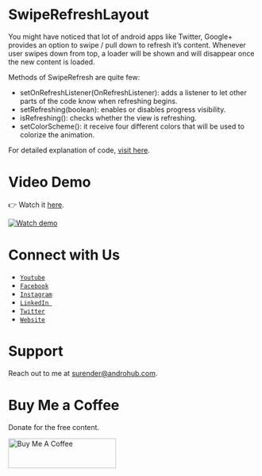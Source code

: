 # SwipeRefreshLayout
You might have noticed that lot of android apps like Twitter, Google+ provides an option to swipe / pull down to refresh it’s content. Whenever user swipes down from top, a loader will be shown and will disappear once the new content is loaded.

Methods of SwipeRefresh are quite few:
- setOnRefreshListener(OnRefreshListener): adds a listener to let other parts of the code know when refreshing begins.
- setRefreshing(boolean): enables or disables progress visibility.
- isRefreshing(): checks whether the view is refreshing.
- setColorScheme(): it receive four different colors that will be used to colorize the animation.

For detailed explanation of code, [visit here](http://www.androhub.com/android-swiperefresh-layout/).

# Video Demo
👉 Watch it <a href="https://youtu.be/s-xwQyzdZWU">here</a>.
<br>

[![Watch demo](http://i3.ytimg.com/vi/s-xwQyzdZWU/hqdefault.jpg)](https://youtu.be/s-xwQyzdZWU)

# Connect with Us
- <a href="https://www.youtube.com/channel/@Androhub" target="_blank">`Youtube`</a>
- <a href="https://www.facebook.com/androhubtutorial/" target="_blank">`Facebook`</a>
- <a href="https://www.instagram.com/androhub_tutorial" target="_blank">`Instagram`</a>
- <a href="https://www.linkedin.com/in/surender-kumar-681472a8?originalSubdomain=in" target="_blank">`LinkedIn `</a>
- <a href="https://twitter.com/sonusurender0/" target="_blank">`Twitter`</a>
- <a href="http://www.androhub.com/" target="_blank">`Website`</a>

# Support
Reach out to me at surender@androhub.com.

# Buy Me a Coffee
Donate for the free content.

<a href="https://www.buymeacoffee.com/androhub" target="_blank"><img src="https://cdn.buymeacoffee.com/buttons/v2/default-yellow.png" alt="Buy Me A Coffee" style="height: 60px !important;width: 217px !important;" ></a>
